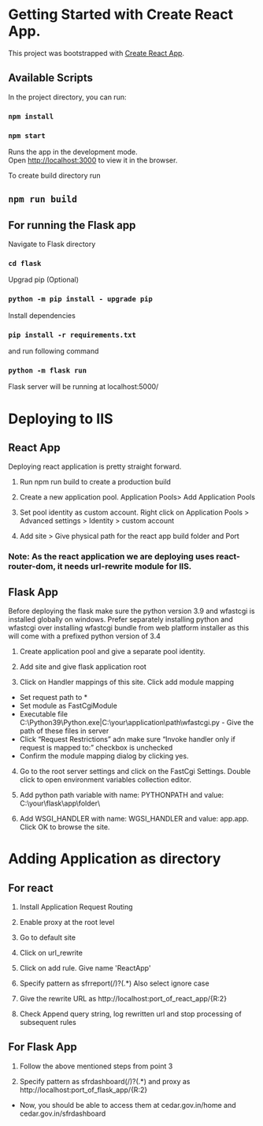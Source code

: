 # Getting Started with Create React App.

This project was bootstrapped with [Create React App](https://github.com/facebook/create-react-app).

## Available Scripts

In the project directory, you can run:

### `npm install`
### `npm start`

Runs the app in the development mode.\
Open [http://localhost:3000](http://localhost:3000) to view it in the browser.

To create build directory run

## `npm run build`

## For running the Flask app

Navigate to Flask directory

### `cd flask`

Upgrad pip (Optional)

### `python -m pip install - upgrade pip`

Install dependencies

### `pip install -r requirements.txt`

and run following command

### `python -m flask run`

Flask server will be running at localhost:5000/

# Deploying to IIS

## React App

Deploying react application is pretty straight forward. 

1. Run npm run build to create a production build

2. Create a new application pool. Application Pools> Add Application Pools

3. Set pool identity as custom account. Right click on Application Pools > Advanced settings > Identity > custom account

4. Add site > Give physical path for the react app build folder and Port

### Note: As the react application we are deploying uses react-router-dom, it needs url-rewrite module for IIS.

## Flask App

Before deploying the flask make sure the python version 3.9 and wfastcgi is installed globally on windows. Prefer separately installing python and wfastcgi over installing wfastcgi bundle from web platform installer as this will come with a prefixed python version of 3.4

1. Create application pool and give a separate pool identity.

2. Add site and give flask application root

3. Click on Handler mappings of this site. Click add module mapping
*  Set request path to *
*  Set module as FastCgiModule
*  Executable file  C:\Python39\Python.exe|C:\your\application\path\wfastcgi.py  - Give the path of these files in server
*  Click “Request Restrictions” adn make sure “Invoke handler only if request is mapped to:” checkbox is unchecked
*  Confirm the module mapping dialog by clicking yes.

4. Go to the root server settings and click on the FastCgi Settings. Double click to open environment variables collection editor.

5. Add python path variable with name: PYTHONPATH and value: C:\your\flask\app\folder\

6. Add WSGI_HANDLER with name: WGSI_HANDLER and value: app.app. Click OK to browse the site.

# Adding Application as directory

## For react

1. Install Application Request Routing

2. Enable proxy at the root level

3. Go to default site

4. Click on url_rewrite

5. Click on add rule. Give name 'ReactApp'

6. Specify pattern as sfrreport(/)?(.*) Also select ignore case

7. Give the rewrite URL as http://localhost:port_of_react_app/{R:2}

8. Check Append query string, log rewritten url and stop processing of subsequent rules

## For Flask App

1. Follow the above mentioned steps from point 3

2. Specify pattern as sfrdashboard(/)?(.*) and proxy as http://localhost:port_of_flask_app/{R:2}

* Now, you should be able to access them at cedar.gov.in/home and cedar.gov.in/sfrdashboard
